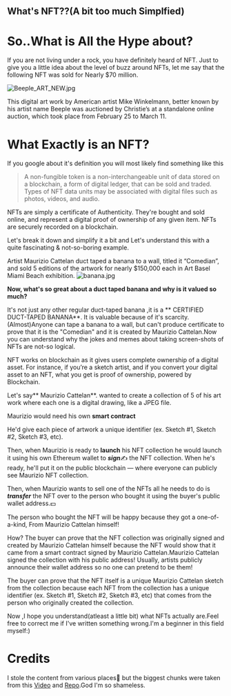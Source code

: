 ## What's NFT??(A bit too much Simplfied)

# So..What is All the Hype about?



If you are not living under a rock, you have definitely heard of NFT. Just to give you a little idea about the level of buzz around NFTs, let me say that the following NFT was sold for  Nearly $70 million.

![Beeple_ART_NEW.jpg](https://cdn.hashnode.com/res/hashnode/image/upload/v1646553006159/8iLgREt8b.jpg)

This digital art work by American artist Mike Winkelmann, better known by his artist name Beeple was auctioned by Christie’s at a standalone online auction, which took place from February 25 to March 11.

# What Exactly is an NFT?
If you google about it's definition you will most likely find something like this
> A non-fungible token is a non-interchangeable unit of data stored on a blockchain, a form of digital ledger, that can be sold and traded. Types of NFT data units may be associated with digital files such as photos, videos, and audio.

NFTs are simply a certificate of Authenticity. They're bought and sold online, and represent a digital proof of ownership of any given item. NFTs are securely recorded on a blockchain.

Let's break it down and simplify it a bit and
Let's understand this with a quite fascinating & not-so-boring example.

Artist Maurizio Cattelan duct taped a banana to a wall, titled it “Comedian”, and sold 5 editions of the artwork for nearly $150,000 each in  Art Basel Miami Beach exhibition.
![banana.jpg](https://cdn.hashnode.com/res/hashnode/image/upload/v1646559782320/KReXlHhLC.jpg)

**Now, what's so great about a duct taped banana and why is it valued so much?**

It's not just any other regular duct-taped  banana ,it is a ** CERTIFIED DUCT-TAPED  BANANA**. It is valuable because of it's scarcity. (Almost)Anyone can tape a banana to a wall, but can't produce certificate to prove that it is the  "Comedian" and it is created by  Maurizio Cattelan.Now you can understand  why the jokes and memes about taking screen-shots of NFTs are not-so logical.

NFT works on blockchain as it gives users complete ownership of a digital asset. For instance, if you’re a sketch artist, and if you convert your digital asset to an NFT, what you get is proof of ownership, powered by Blockchain.



Let's say** Maurizio Cattelan**. wanted to create a collection of 5 of his art work where each one is a digital drawing, like a JPEG file.

Maurizio  would need his own **smart contract**

He'd give each piece of artwork a unique identifier (ex. Sketch #1, Sketch #2, Sketch #3, etc). 

Then, when Maurizio  is ready to **launch** his NFT collection he would launch it using his own Ethereum wallet to ***sign***✍️ the NFT collection. When he's ready, he'll put it on the public blockchain — where everyone can publicly see Maurizio NFT collection.

Then, when Maurizio wants to sell one of the NFTs all he needs to do is ***transfer*** the NFT over to the person who bought it using the buyer's public wallet address.💵

The person who bought the NFT will be happy because they got a one-of-a-kind, From Maurizio Cattelan himself! 

How?
The buyer can prove that the NFT collection was originally signed and created by Maurizio Cattelan himself because the NFT would show that it came from a smart contract signed by Maurizio Cattelan.Maurizio Cattelan signed the collection with his public address! Usually, artists publicly announce their wallet address so no one can pretend to be them!

The buyer can prove that the NFT itself is a unique Maurizio Cattelan sketch from the collection because each NFT from the collection has a unique identifier (ex. Sketch #1, Sketch #2, Sketch #3, etc) that comes from the person who originally created the collection.


Now ,I hope you understand(atleast a little bit) what NFTs actually are.Feel free to correct me if I've written something wrong.I'm a beginner in this field myself:)
# Credits
I stole the content from various places👀 but the biggest chunks were taken from this [Video](https://youtu.be/so8sB25IL4o) and 
[Repo](https://github.com/buildspace/buildspace-projects/blob/main/NFT_Collection/en/Section_1/Lesson_1_What_Is_A_NFT.md).God I'm so shameless.
